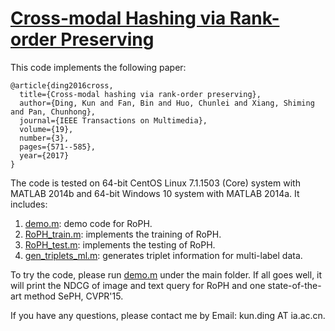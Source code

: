 # [Cross-modal Hashing via Rank-order Preserving](https://ieeexplore.ieee.org/document/7737053)

This code implements the following paper: 

```
@article{ding2016cross,
  title={Cross-modal hashing via rank-order preserving},
  author={Ding, Kun and Fan, Bin and Huo, Chunlei and Xiang, Shiming and Pan, Chunhong},
  journal={IEEE Transactions on Multimedia},
  volume={19},
  number={3},
  pages={571--585},
  year={2017}
}
```



The code is tested on 64-bit CentOS Linux 7.1.1503 (Core) system with MATLAB 2014b and 64-bit Windows 10 system with MATLAB 2014a. It includes:

1. [demo.m](demo.m): demo code for RoPH.
2. [RoPH_train.m](codes/RoPH/RoPH_train.m): implements the training of RoPH.
3. [RoPH_test.m](code/RoPH/RoPH_test.m): implements the testing of RoPH.
4. [gen_triplets_ml.m](code/RoPH/gen_triplets_ml.m): generates triplet information for multi-label data.

To try the code, please run [demo.m](demo.m) under the main folder. If all goes well, it will print the NDCG of image and text query for RoPH and one state-of-the-art method SePH, CVPR'15. 



If you have any questions, please contact me by Email: kun.ding AT ia.ac.cn.
